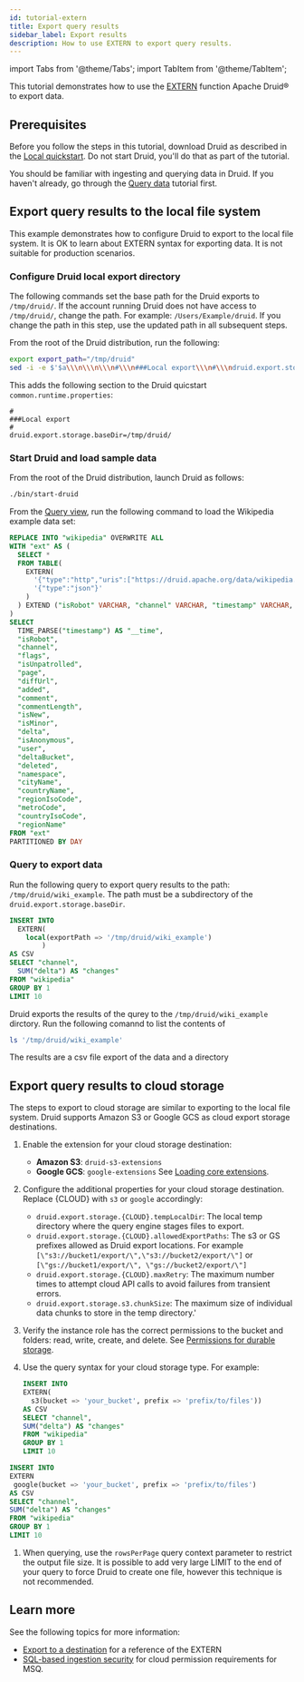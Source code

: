 ```yaml
---
id: tutorial-extern
title: Export query results
sidebar_label: Export results
description: How to use EXTERN to export query results.
---
```


<!--
  ~ Licensed to the Apache Software Foundation (ASF) under one
  ~ or more contributor license agreements.  See the NOTICE file
  ~ distributed with this work for additional information
  ~ regarding copyright ownership.  The ASF licenses this file
  ~ to you under the Apache License, Version 2.0 (the
  ~ "License"); you may not use this file except in compliance
  ~ with the License.  You may obtain a copy of the License at
  ~
  ~   http://www.apache.org/licenses/LICENSE-2.0
  ~
  ~ Unless required by applicable law or agreed to in writing,
  ~ software distributed under the License is distributed on an
  ~ "AS IS" BASIS, WITHOUT WARRANTIES OR CONDITIONS OF ANY
  ~ KIND, either express or implied.  See the License for the
  ~ specific language governing permissions and limitations
  ~ under the License.
  -->

import Tabs from '@theme/Tabs';
import TabItem from '@theme/TabItem';

This tutorial demonstrates how to use the [EXTERN](..multi-stage-query/reference#extern-function) function Apache Druid&circledR; to export data.

## Prerequisites

Before you follow the steps in this tutorial, download Druid as described in the [Local quickstart](index.md).
Do not start Druid, you'll do that as part of the tutorial.

You should be familiar with ingesting and querying data in Druid.
If you haven't already, go through the [Query data](../tutorials/tutorial-query.md) tutorial first.

## Export query results to the local file system

This example demonstrates how to configure Druid to export to the local file system.
It is OK to learn about EXTERN syntax for exporting data.
It is not suitable for production scenarios.

### Configure Druid local export directory 

The following commands set the base path for the Druid exports to `/tmp/druid/`.
If the account running Druid does not have access to `/tmp/druid/`, change the path.
For example: `/Users/Example/druid`.
If you change the path in this step, use the updated path in all subsequent steps.

From the root of the Druid distribution, run the following:

```bash
export export_path="/tmp/druid"
sed -i -e $'$a\\\n\\\n\\\n#\\\n###Local export\\\n#\\\ndruid.export.storage.baseDir='$export_path conf/druid/auto/_common/common.runtime.properties
```

This adds the following section to the Druid quicstart `common.runtime.properties`:

```
#
###Local export
#
druid.export.storage.baseDir=/tmp/druid/
```

### Start Druid and load sample data

From the root of the Druid distribution, launch Druid as follows:

```bash
./bin/start-druid
```

From the [Query view](http://localhost:8888/unified-console.html#workbench), run the following command to load the Wikipedia example data set:

```sql
REPLACE INTO "wikipedia" OVERWRITE ALL
WITH "ext" AS (
  SELECT *
  FROM TABLE(
    EXTERN(
      '{"type":"http","uris":["https://druid.apache.org/data/wikipedia.json.gz"]}',
      '{"type":"json"}'
    )
  ) EXTEND ("isRobot" VARCHAR, "channel" VARCHAR, "timestamp" VARCHAR, "flags" VARCHAR, "isUnpatrolled" VARCHAR, "page" VARCHAR, "diffUrl" VARCHAR, "added" BIGINT, "comment" VARCHAR, "commentLength" BIGINT, "isNew" VARCHAR, "isMinor" VARCHAR, "delta" BIGINT, "isAnonymous" VARCHAR, "user" VARCHAR, "deltaBucket" BIGINT, "deleted" BIGINT, "namespace" VARCHAR, "cityName" VARCHAR, "countryName" VARCHAR, "regionIsoCode" VARCHAR, "metroCode" BIGINT, "countryIsoCode" VARCHAR, "regionName" VARCHAR)
)
SELECT
  TIME_PARSE("timestamp") AS "__time",
  "isRobot",
  "channel",
  "flags",
  "isUnpatrolled",
  "page",
  "diffUrl",
  "added",
  "comment",
  "commentLength",
  "isNew",
  "isMinor",
  "delta",
  "isAnonymous",
  "user",
  "deltaBucket",
  "deleted",
  "namespace",
  "cityName",
  "countryName",
  "regionIsoCode",
  "metroCode",
  "countryIsoCode",
  "regionName"
FROM "ext"
PARTITIONED BY DAY
```

### Query to export data

Run the following query to export query results to the path:
`/tmp/druid/wiki_example`.
The path must be a subdirectory of the `druid.export.storage.baseDir`.


```sql
INSERT INTO
  EXTERN(
    local(exportPath => '/tmp/druid/wiki_example')
        )
AS CSV
SELECT "channel",
  SUM("delta") AS "changes"
FROM "wikipedia"
GROUP BY 1
LIMIT 10
```

Druid exports the results of the qurey to the `/tmp/druid/wiki_example` dirctory.
Run the following comannd to list the contents of 

```bash
ls '/tmp/druid/wiki_example'
```

The results are a csv file export of the data and a directory

## Export query results to cloud storage

The steps to export to cloud storage are similar to exporting to the local file system.
Druid supports Amazon S3 or Google GCS as cloud export storage destinations.

1. Enable the extension for your cloud storage destination:
   - **Amazon S3**: `druid-s3-extensions`
   - **Google GCS**: `google-extensions`
  See [Loading core extensions](../configuration/extensions.md#loading-core-extensions).
1. Configure the additional properties for your cloud storage destination. Replace {CLOUD} with `s3` or `google` accordingly:
   - `druid.export.storage.{CLOUD}.tempLocalDir`:  The local temp directory where the query engine stages files to export.
   - `druid.export.storage.{CLOUD}.allowedExportPaths`: The s3 or GS prefixes allowed as Druid export locations. For example `[\"s3://bucket1/export/\",\"s3://bucket2/export/\"]` or `[\"gs://bucket1/export/\", \"gs://bucket2/export/\"]`
   - `druid.export.storage.{CLOUD}.maxRetry`: The maximum number times to attempt cloud API calls to avoid failures from transient errors.
   - `druid.export.storage.s3.chunkSize`: The maximum size of individual data chunks to store in the temp directory.'
1. Verify the instance role has the correct permissions to the bucket and folders: read, write, create, and delete. See [Permissions for durable storage](../multi-stage-query/security.md#permissions-for-durable-storage).
1. Use the query syntax for your cloud storage type. For example:

   <Tabs>

   <TabItem value="1" label="S3">

    ```sql
    INSERT INTO
    EXTERN(
      s3(bucket => 'your_bucket', prefix => 'prefix/to/files'))
    AS CSV
    SELECT "channel",
    SUM("delta") AS "changes"
    FROM "wikipedia"
    GROUP BY 1
    LIMIT 10
    ```

  </TabItem>

   <TabItem value="2" label="GCS">

   ```sql
   INSERT INTO
   EXTERN
    google(bucket => 'your_bucket', prefix => 'prefix/to/files')
   AS CSV
   SELECT "channel",
   SUM("delta") AS "changes"
   FROM "wikipedia"
   GROUP BY 1
   LIMIT 10
   ``` 

   </TabItem>

   </Tabs>

1. When querying, use the `rowsPerPage` query context parameter to restrict the output file size. It is possible to add very large LIMIT to the end of your query to force Druid to create one file, however this  technique is not recommended. 

## Learn more

See the following topics for more information:

* [Export to a destination](../multi-stage-query/reference.md#extern-to-export-to-a-destination) for a reference of the EXTERN
* [SQL-based ingestion security](../multi-stage-query/security.md/#permissions-for-durable-storage) for cloud permission requirements for MSQ.

